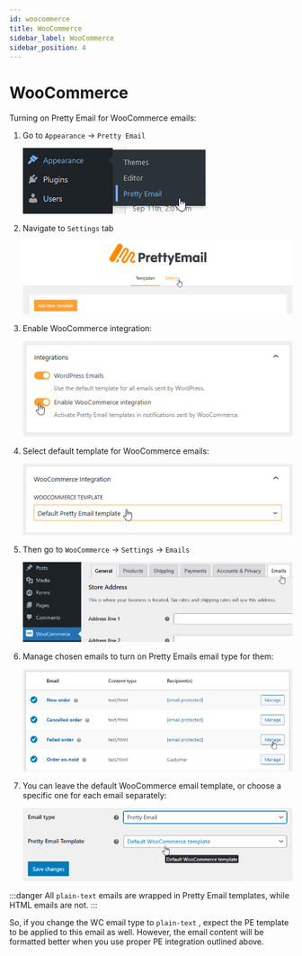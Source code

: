 ```yaml
---
id: woocommerce
title: WooCommerce
sidebar_label: WooCommerce
sidebar_position: 4
---
```


# WooCommerce

Turning on Pretty Email for WooCommerce emails:

1.  Go to `Appearance` -> `Pretty Email`

    ![](./assets/wordpress-appearance-pretty-email-menu.png)

2.  Navigate to `Settings` tab

    ![](./assets/woocommerce-pretty-email-settings-tab.png)

3.  Enable WooCommerce integration:

    ![](./assets/woocommerce-integration-enable-checkbox.png)

4.  Select default template for WooCommerce emails:

    ![](./assets/woocommerce-default-template-selection.png)

5.  Then go to `WooCommerce` -> `Settings` -> `Emails`

    ![](./assets/woocommerce-settings-emails-menu.png)

6.  Manage chosen emails to turn on Pretty Emails email type for them:

    ![](./assets/woocommerce-email-template-configuration.png)

7.  You can leave the default WooCommerce email template, or choose a specific one for each email separately:

    ![](./assets/woocommerce-specific-template-selection.png)

:::danger
All `plain-text` emails are wrapped in Pretty Email templates, while HTML emails are not.
:::

So, if you change the WC email type to `plain-text` , expect the PE template to be applied to this email as well. However, the email content will be formatted better when you use proper PE integration outlined above.